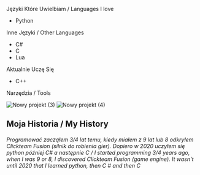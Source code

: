 Języki Które Uwielbiam / Languages I love
- Python


Inne Języki / Other Languages


- C#
- C
- Lua

Aktualnie Uczę Się
- C++

Narzędzia / Tools


![Nowy projekt (3)](https://user-images.githubusercontent.com/62306123/148423640-6cd393b4-a7f9-4623-a191-1ae414b9cea9.png)      ![Nowy projekt (4)](https://user-images.githubusercontent.com/62306123/148423657-61b5cb84-01c2-43a2-81cf-e330635937da.png)      


## Moja Historia / My History
###### Programować zacząłem 3/4 lat temu, kiedy miałem z 9 lat lub 8 odkryłem Clickteam Fusion (silnik do robienia gier). Dopiero w 2020 uczyłem się python później C# a następnie C / I started programming 3/4 years ago, when I was 9 or 8, I discovered Clickteam Fusion (game engine). It wasn't until 2020 that I learned python, then C # and then C
